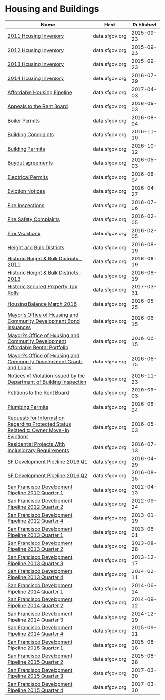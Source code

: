 # Housing and Buildings

Name | Host | Published
---- | ---- | ---------
[2011 Housing Inventory](../datasets/mpcm-79w2.md) | data.sfgov.org | 2015-09-23
[2012 Housing Inventory](../datasets/4xa2-t52k.md) | data.sfgov.org | 2015-09-23
[2013 Housing Inventory](../datasets/e7d3-dxh5.md) | data.sfgov.org | 2015-09-23
[2014 Housing Inventory](../datasets/b8d6-zthg.md) | data.sfgov.org | 2016-07-29
[Affordable Housing Pipeline](../datasets/aaxw-2cb8.md) | data.sfgov.org | 2017-04-03
[Appeals to the Rent Board](../datasets/w2ze-eag5.md) | data.sfgov.org | 2016-05-03
[Boiler Permits](../datasets/5dp4-gtxk.md) | data.sfgov.org | 2016-08-04
[Building Complaints](../datasets/gm2e-bten.md) | data.sfgov.org | 2016-11-10
[Building Permits](../datasets/i98e-djp9.md) | data.sfgov.org | 2016-10-12
[Buyout agreements](../datasets/wmam-7g8d.md) | data.sfgov.org | 2016-05-03
[Electrical Permits](../datasets/ftty-kx6y.md) | data.sfgov.org | 2016-08-04
[Eviction Notices](../datasets/5cei-gny5.md) | data.sfgov.org | 2016-04-27
[Fire Inspections](../datasets/wb4c-6hwj.md) | data.sfgov.org | 2016-07-06
[Fire Safety Complaints](../datasets/2wsq-7wmv.md) | data.sfgov.org | 2016-02-05
[Fire Violations](../datasets/4zuq-2cbe.md) | data.sfgov.org | 2016-02-05
[Height and Bulk Districts](../datasets/tt4g-gzy9.md) | data.sfgov.org | 2016-08-19
[Historic Height & Bulk Districts - 2011](../datasets/qcxd-tp4u.md) | data.sfgov.org | 2016-08-19
[Historic Height & Bulk Districts - 2013](../datasets/bnc6-9btz.md) | data.sfgov.org | 2016-08-19
[Historic Secured Property Tax Rolls](../datasets/wv5m-vpq2.md) | data.sfgov.org | 2017-03-31
[Housing Balance March 2016](../datasets/8iri-b2sz.md) | data.sfgov.org | 2016-05-25
[Mayor's Office of Housing and Community Development Bond Issuances](../datasets/2sdw-jdpk.md) | data.sfgov.org | 2016-06-15
[Mayor?s Office of Housing and Community Development Affordable Rental Portfolio](../datasets/9rdx-httc.md) | data.sfgov.org | 2016-06-15
[Mayor?s Office of Housing and Community Development Grants and Loans](../datasets/ez9i-q28j.md) | data.sfgov.org | 2016-06-15
[Notices of Violation issued by the Department of Building Inspection](../datasets/nbtm-fbw5.md) | data.sfgov.org | 2016-11-23
[Petitions to the Rent Board](../datasets/6swy-cmkq.md) | data.sfgov.org | 2016-05-03
[Plumbing Permits](../datasets/a6aw-rudh.md) | data.sfgov.org | 2016-08-04
[Requests for Information Regarding Protected Status Related to Owner Move-In Evictions](../datasets/ugv9-ywu3.md) | data.sfgov.org | 2016-05-03
[Residential Projects With Inclusionary Requirements](../datasets/nj3x-rw36.md) | data.sfgov.org | 2016-07-13
[SF Development Pipeline 2016 Q1](../datasets/dtz9-jkjt.md) | data.sfgov.org | 2016-04-29
[SF Development Pipeline 2016 Q2](../datasets/g5sr-9nhs.md) | data.sfgov.org | 2016-08-15
[San Francisco Development Pipeline 2012 Quarter 1](../datasets/v5p2-emnu.md) | data.sfgov.org | 2012-04-13
[San Francisco Development Pipeline 2012 Quarter 2](../datasets/ugxk-ztb8.md) | data.sfgov.org | 2012-09-24
[San Francisco Development Pipeline 2012 Quarter 4](../datasets/b2bw-u33d.md) | data.sfgov.org | 2013-01-19
[San Francisco Development Pipeline 2013 Quarter 1](../datasets/bime-puj8.md) | data.sfgov.org | 2013-06-01
[San Francisco Development Pipeline 2013 Quarter 2](../datasets/evrp-pcmc.md) | data.sfgov.org | 2013-08-28
[San Francisco Development Pipeline 2013 Quarter 3](../datasets/hxup-t2n6.md) | data.sfgov.org | 2013-12-17
[San Francisco Development Pipeline 2013 Quarter 4](../datasets/ep85-j8df.md) | data.sfgov.org | 2014-02-11
[San Francisco Development Pipeline 2014 Quarter 1](../datasets/g383-7xmf.md) | data.sfgov.org | 2014-06-14
[San Francisco Development Pipeline 2014 Quarter 2](../datasets/fv2q-qaux.md) | data.sfgov.org | 2014-09-12
[San Francisco Development Pipeline 2014 Quarter 3](../datasets/n5ik-nmm3.md) | data.sfgov.org | 2014-12-19
[San Francisco Development Pipeline 2014 Quarter 4](../datasets/858q-nwrm.md) | data.sfgov.org | 2015-09-11
[San Francisco Development Pipeline 2015 Quarter 1](../datasets/2cma-9y6y.md) | data.sfgov.org | 2015-08-18
[San Francisco Development Pipeline 2015 Quarter 2](../datasets/w3e8-bxrm.md) | data.sfgov.org | 2015-08-28
[San Francisco Development Pipeline 2015 Quarter 3](../datasets/apz9-dh7k.md) | data.sfgov.org | 2017-03-30
[San Francisco Development Pipeline 2015 Quarter 4](../datasets/ra2x-jzmk.md) | data.sfgov.org | 2017-03-30

